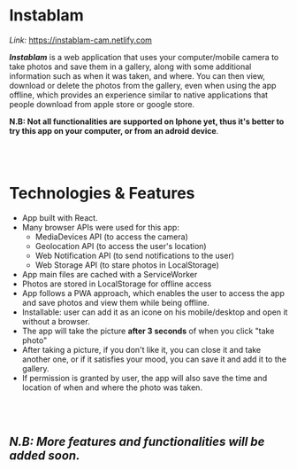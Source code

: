 # Instablam

_Link:_ https://instablam-cam.netlify.com

**_Instablam_** is a web application that uses your computer/mobile camera to take photos and save them in a gallery, along with some additional information such as when it was taken, and where.
You can then view, download or delete the photos from the gallery, even when using the app offline, which provides an experience similar to native applications that people download from apple store or google store.

**N.B: Not all functionalities are supported on Iphone yet, thus it's better to try this app on your computer, or from an adroid device**.

<br>
<br>

# Technologies & Features

- App built with React.
- Many browser APIs were used for this app:
  - MediaDevices API (to access the camera)
  - Geolocation API (to access the user's location)
  - Web Notification API (to send notifications to the user)
  - Web Storage API (to stare photos in LocalStorage)
- App main files are cached with a ServiceWorker
- Photos are stored in LocalStorage for offline access
- App follows a PWA approach, which enables the user to access the app and save photos and view them while being offline.
- Installable: user can add it as an icone on his mobile/desktop and open it without a browser.
- The app will take the picture **after 3 seconds** of when you click "take photo"
- After taking a picture, if you don't like it, you can close it and take another one, or if it satisfies your mood, you can save it and add it to the gallery.
- If permission is granted by user, the app will also save the time and location of when and where the photo was taken.  
  <br>

<br>

## _N.B: More features and functionalities will be added soon._
